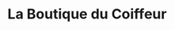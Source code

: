 ---
title: "La Boutique du Coiffeur"
url: /caen/la-boutique-du-coiffeur/
shop: fournitures pour coiffeurs
---